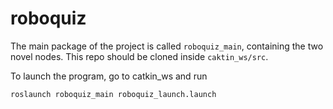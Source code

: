 # roboquiz

The main package of the project is called `roboquiz_main`, containing the two novel nodes. This repo should be cloned inside `caktin_ws/src`.

To launch the program, go to catkin_ws and run 
```
roslaunch roboquiz_main roboquiz_launch.launch
```
